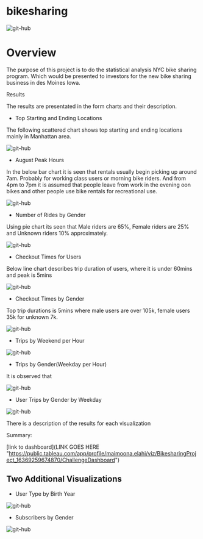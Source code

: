 # bikesharing

![git-hub](https://github.com/MonaElahi/bikesharing/blob/3112ea428ac38128e8d1bbacdd3da8b158f293fa/CoverImage.jpg)

# Overview

The purpose of this project is to do the statistical analysis NYC bike sharing program.
Which would be presented to investors for the new bike sharing business in des Moines Iowa.

 
Results

The results are presentated in the form charts and their description. 

* Top Starting and Ending Locations

The following scattered chart shows top starting and ending locations mainly in Manhattan area.

![git-hub](https://github.com/MonaElahi/bikesharing/blob/1af4606b3cf98ac26a01bcbf78204d6d6c2d78df/Starting_and_Ending_Locations.PNG)


* August Peak Hours 

In the below bar chart it is seen that rentals usually begin picking up around 7am. Probably for working class users or morning bike riders.
And from 4pm to 7pm it is assumed that people leave from work in the evening oon bikes and other people use bike rentals for recreational use.

![git-hub](https://github.com/MonaElahi/bikesharing/blob/9995b07e74d520e1a0523b032d2ecfb16c29258d/Peak_Hours.PNG)

* Number of Rides by Gender

Using pie chart its seen that Male riders are 65%, Female riders are 25% and Unknown riders 10% approximately. 

![git-hub](https://github.com/MonaElahi/bikesharing/blob/1af4606b3cf98ac26a01bcbf78204d6d6c2d78df/Number_of_Rides_by_Gender.PNG)

* Checkout Times for Users

Below line chart describes trip duration of users, where it is under 60mins and peak is 5mins

![git-hub](https://github.com/MonaElahi/bikesharing/blob/35d339ea5462e524f03200e331405fa3e025e29c/Images/Checkout_times_for_users.PNG)

* Checkout Times by Gender

Top trip durations is 5mins where male users are over 105k, female users 35k for unknown 7k.

![git-hub](https://github.com/MonaElahi/bikesharing/blob/35d339ea5462e524f03200e331405fa3e025e29c/Images/Checkout_Times_by_Gender.PNG)

* Trips by Weekend per Hour
 
![git-hub](https://github.com/MonaElahi/bikesharing/blob/35d339ea5462e524f03200e331405fa3e025e29c/Images/Trips_by_Weekend_per_Hour.PNG)

* Trips by Gender(Weekday per Hour)

It is observed that 
 
![git-hub](https://github.com/MonaElahi/bikesharing/blob/35d339ea5462e524f03200e331405fa3e025e29c/Images/Trips_by_Gender(Weekday_per_Hour).PNG)

* User Trips by Gender by Weekday


 
![git-hub](https://github.com/MonaElahi/bikesharing/blob/35d339ea5462e524f03200e331405fa3e025e29c/Images/User_Trips_by_Gender_by_Weekday.PNG)



There is a description of the results for each visualization

Summary:

[link to dashboard](LINK GOES HERE "https://public.tableau.com/app/profile/maimoona.elahi/viz/BikesharingProject_16369259674870/ChallengeDashboard")

## Two Additional Visualizations

* User Type by Birth Year

![git-hub](https://github.com/MonaElahi/bikesharing/blob/1af4606b3cf98ac26a01bcbf78204d6d6c2d78df/Images/Usertype_by_birth_year.PNG)

* Subscribers by Gender

![git-hub](https://github.com/MonaElahi/bikesharing/blob/1af4606b3cf98ac26a01bcbf78204d6d6c2d78df/Images/Subscribers_by_gender.PNG)






